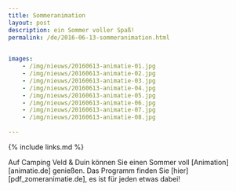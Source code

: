 ```yaml
---
title: Sommeranimation
layout: post
description: ein Sommer voller Spaß!
permalink: /de/2016-06-13-sommeranimation.html

    
images: 
    - /img/nieuws/20160613-animatie-01.jpg
    - /img/nieuws/20160613-animatie-02.jpg
    - /img/nieuws/20160613-animatie-03.jpg
    - /img/nieuws/20160613-animatie-04.jpg
    - /img/nieuws/20160613-animatie-05.jpg
    - /img/nieuws/20160613-animatie-06.jpg
    - /img/nieuws/20160613-animatie-07.jpg
    - /img/nieuws/20160613-animatie-08.jpg
    
---
```


{% include links.md %}

Auf Camping Veld & Duin können Sie einen Sommer voll [Animation][animatie.de] genießen. Das Programm finden Sie [hier][pdf_zomeranimatie.de], es ist für jeden etwas dabei!



